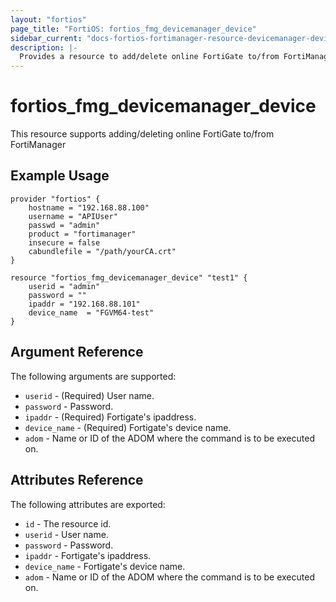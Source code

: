 ```yaml
---
layout: "fortios"
page_title: "FortiOS: fortios_fmg_devicemanager_device"
sidebar_current: "docs-fortios-fortimanager-resource-devicemanager-device"
description: |-
  Provides a resource to add/delete online FortiGate to/from FortiManager
---
```


# fortios_fmg_devicemanager_device
This resource supports adding/deleting online FortiGate to/from FortiManager

## Example Usage
```hcl
provider "fortios" {
	hostname = "192.168.88.100"
	username = "APIUser"
	passwd = "admin"
	product = "fortimanager"
	insecure = false
	cabundlefile = "/path/yourCA.crt"
}

resource "fortios_fmg_devicemanager_device" "test1" {
	userid = "admin"
	password = ""
	ipaddr = "192.168.88.101"
	device_name  = "FGVM64-test"
}
```

## Argument Reference
The following arguments are supported:

* `userid` - (Required) User name.
* `password` - Password.
* `ipaddr` - (Required) Fortigate's ipaddress.
* `device_name` - (Required) Fortigate's device name.
* `adom` - Name or ID of the ADOM where the command is to be executed on.

## Attributes Reference
The following attributes are exported:
* `id` - The resource id.
* `userid` -  User name.
* `password` - Password.
* `ipaddr` -  Fortigate's ipaddress.
* `device_name` - Fortigate's device name.
* `adom` - Name or ID of the ADOM where the command is to be executed on.
